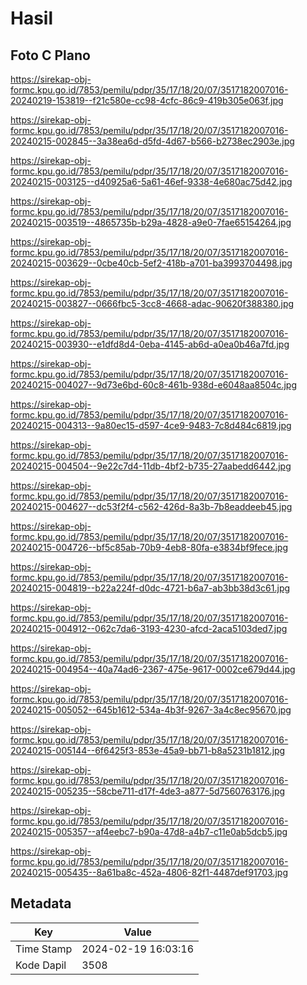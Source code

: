 # Hasil

## Foto C Plano

https://sirekap-obj-formc.kpu.go.id/7853/pemilu/pdpr/35/17/18/20/07/3517182007016-20240219-153819--f21c580e-cc98-4cfc-86c9-419b305e063f.jpg

https://sirekap-obj-formc.kpu.go.id/7853/pemilu/pdpr/35/17/18/20/07/3517182007016-20240215-002845--3a38ea6d-d5fd-4d67-b566-b2738ec2903e.jpg

https://sirekap-obj-formc.kpu.go.id/7853/pemilu/pdpr/35/17/18/20/07/3517182007016-20240215-003125--d40925a6-5a61-46ef-9338-4e680ac75d42.jpg

https://sirekap-obj-formc.kpu.go.id/7853/pemilu/pdpr/35/17/18/20/07/3517182007016-20240215-003519--4865735b-b29a-4828-a9e0-7fae65154264.jpg

https://sirekap-obj-formc.kpu.go.id/7853/pemilu/pdpr/35/17/18/20/07/3517182007016-20240215-003629--0cbe40cb-5ef2-418b-a701-ba3993704498.jpg

https://sirekap-obj-formc.kpu.go.id/7853/pemilu/pdpr/35/17/18/20/07/3517182007016-20240215-003827--0666fbc5-3cc8-4668-adac-90620f388380.jpg

https://sirekap-obj-formc.kpu.go.id/7853/pemilu/pdpr/35/17/18/20/07/3517182007016-20240215-003930--e1dfd8d4-0eba-4145-ab6d-a0ea0b46a7fd.jpg

https://sirekap-obj-formc.kpu.go.id/7853/pemilu/pdpr/35/17/18/20/07/3517182007016-20240215-004027--9d73e6bd-60c8-461b-938d-e6048aa8504c.jpg

https://sirekap-obj-formc.kpu.go.id/7853/pemilu/pdpr/35/17/18/20/07/3517182007016-20240215-004313--9a80ec15-d597-4ce9-9483-7c8d484c6819.jpg

https://sirekap-obj-formc.kpu.go.id/7853/pemilu/pdpr/35/17/18/20/07/3517182007016-20240215-004504--9e22c7d4-11db-4bf2-b735-27aabedd6442.jpg

https://sirekap-obj-formc.kpu.go.id/7853/pemilu/pdpr/35/17/18/20/07/3517182007016-20240215-004627--dc53f2f4-c562-426d-8a3b-7b8eaddeeb45.jpg

https://sirekap-obj-formc.kpu.go.id/7853/pemilu/pdpr/35/17/18/20/07/3517182007016-20240215-004726--bf5c85ab-70b9-4eb8-80fa-e3834bf9fece.jpg

https://sirekap-obj-formc.kpu.go.id/7853/pemilu/pdpr/35/17/18/20/07/3517182007016-20240215-004819--b22a224f-d0dc-4721-b6a7-ab3bb38d3c61.jpg

https://sirekap-obj-formc.kpu.go.id/7853/pemilu/pdpr/35/17/18/20/07/3517182007016-20240215-004912--062c7da6-3193-4230-afcd-2aca5103ded7.jpg

https://sirekap-obj-formc.kpu.go.id/7853/pemilu/pdpr/35/17/18/20/07/3517182007016-20240215-004954--40a74ad6-2367-475e-9617-0002ce679d44.jpg

https://sirekap-obj-formc.kpu.go.id/7853/pemilu/pdpr/35/17/18/20/07/3517182007016-20240215-005052--645b1612-534a-4b3f-9267-3a4c8ec95670.jpg

https://sirekap-obj-formc.kpu.go.id/7853/pemilu/pdpr/35/17/18/20/07/3517182007016-20240215-005144--6f6425f3-853e-45a9-bb71-b8a5231b1812.jpg

https://sirekap-obj-formc.kpu.go.id/7853/pemilu/pdpr/35/17/18/20/07/3517182007016-20240215-005235--58cbe711-d17f-4de3-a877-5d7560763176.jpg

https://sirekap-obj-formc.kpu.go.id/7853/pemilu/pdpr/35/17/18/20/07/3517182007016-20240215-005357--af4eebc7-b90a-47d8-a4b7-c11e0ab5dcb5.jpg

https://sirekap-obj-formc.kpu.go.id/7853/pemilu/pdpr/35/17/18/20/07/3517182007016-20240215-005435--8a61ba8c-452a-4806-82f1-4487def91703.jpg


## Metadata

| Key        | Value               |
| ---------- | ------------------- |
| Time Stamp | 2024-02-19 16:03:16 |
| Kode Dapil | 3508                |



